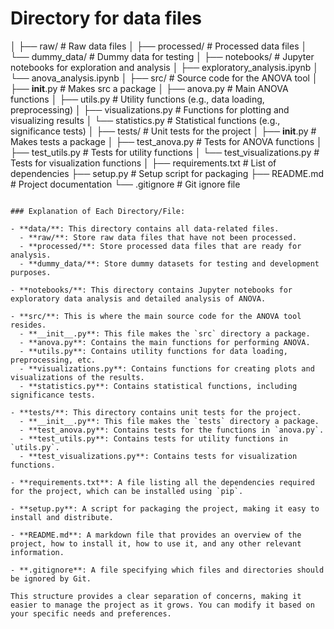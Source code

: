 # Directory for data files
│   ├── raw/                  # Raw data files
│   ├── processed/            # Processed data files
│   └── dummy_data/           # Dummy data for testing
│
├── notebooks/                # Jupyter notebooks for exploration and analysis
│   ├── exploratory_analysis.ipynb
│   └── anova_analysis.ipynb
│
├── src/                      # Source code for the ANOVA tool
│   ├── __init__.py           # Makes src a package
│   ├── anova.py              # Main ANOVA functions
│   ├── utils.py              # Utility functions (e.g., data loading, preprocessing)
│   ├── visualizations.py      # Functions for plotting and visualizing results
│   └── statistics.py          # Statistical functions (e.g., significance tests)
│
├── tests/                    # Unit tests for the project
│   ├── __init__.py           # Makes tests a package
│   ├── test_anova.py         # Tests for ANOVA functions
│   ├── test_utils.py         # Tests for utility functions
│   └── test_visualizations.py  # Tests for visualization functions
│
├── requirements.txt          # List of dependencies
├── setup.py                  # Setup script for packaging
├── README.md                 # Project documentation
└── .gitignore                # Git ignore file
```

### Explanation of Each Directory/File:

- **data/**: This directory contains all data-related files.
  - **raw/**: Store raw data files that have not been processed.
  - **processed/**: Store processed data files that are ready for analysis.
  - **dummy_data/**: Store dummy datasets for testing and development purposes.

- **notebooks/**: This directory contains Jupyter notebooks for exploratory data analysis and detailed analysis of ANOVA.

- **src/**: This is where the main source code for the ANOVA tool resides.
  - **__init__.py**: This file makes the `src` directory a package.
  - **anova.py**: Contains the main functions for performing ANOVA.
  - **utils.py**: Contains utility functions for data loading, preprocessing, etc.
  - **visualizations.py**: Contains functions for creating plots and visualizations of the results.
  - **statistics.py**: Contains statistical functions, including significance tests.

- **tests/**: This directory contains unit tests for the project.
  - **__init__.py**: This file makes the `tests` directory a package.
  - **test_anova.py**: Contains tests for the functions in `anova.py`.
  - **test_utils.py**: Contains tests for utility functions in `utils.py`.
  - **test_visualizations.py**: Contains tests for visualization functions.

- **requirements.txt**: A file listing all the dependencies required for the project, which can be installed using `pip`.

- **setup.py**: A script for packaging the project, making it easy to install and distribute.

- **README.md**: A markdown file that provides an overview of the project, how to install it, how to use it, and any other relevant information.

- **.gitignore**: A file specifying which files and directories should be ignored by Git.

This structure provides a clear separation of concerns, making it easier to manage the project as it grows. You can modify it based on your specific needs and preferences.